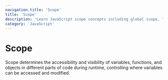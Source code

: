 ```yaml
---
navigation.title: 'Scope'
title: 'Scope'
description: 'Learn JavaScript scope concepts including global scope, function scope, block scope, lexical scope, and scope chain.'
category: 'JavaScript'
---
```


# Scope

Scope determines the accessibility and visibility of variables, functions, and objects in different parts of code during runtime, controlling where variables can be accessed and modified.
